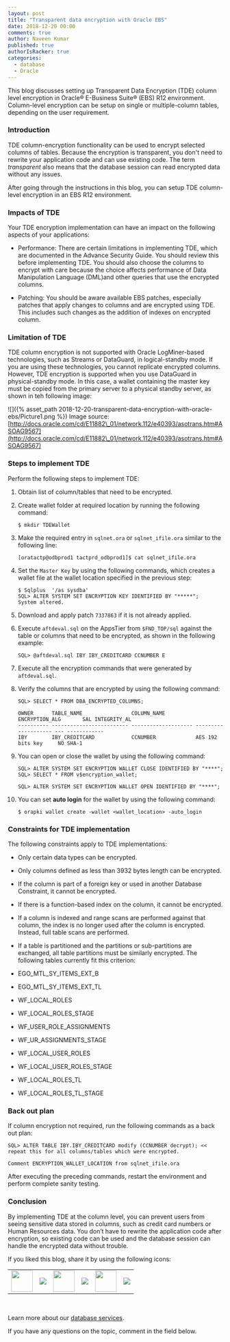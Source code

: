 ```yaml
---
layout: post
title: "Transparent data encryption with Oracle EBS"
date: 2018-12-20 00:00
comments: true
author: Naveen Kumar
published: true
authorIsRacker: true
categories:
  - database
  - Oracle
---
```



This blog discusses setting up Transparent Data Encryption (TDE) column level
encryption in Oracle&reg; E-Business Suite&reg; (EBS) R12 environment. Column-level
encryption can be setup on single or multiple-column tables, depending on the
user requirement.

<!-- more -->

### Introduction

TDE column-encryption functionality can be used to encrypt selected columns of
tables. Because the encryption is transparent, you don't need to rewrite your
application code and can use existing code. The term *transparent* also means
that the database session can read encrypted data without any issues.

After going through the instructions in this blog, you can setup TDE column-level
encryption in an EBS R12 environment.

### Impacts of TDE

Your TDE encryption implementation can have an impact on the following aspects
of your applications:

-	Performance: There are certain limitations in implementing TDE, which are
documented in the Advance Security Guide. You should review this before
implementing TDE.  You should also choose the columns to encrypt with care
because the choice affects performance of Data Manipulation Language (DML)and
other queries that use the encrypted columns.

-	Patching: You should be aware available EBS patches, especially patches that
apply changes to columns and are encrypted using TDE. This includes such changes
as the addition of indexes on encrypted column.

### Limitation of TDE

TDE column encryption is not supported with Oracle LogMiner-based technologies,
such as Streams or DataGuard, in logical-standby mode. If you are using these
technologies, you cannot replicate encrypted columns. However, TDE encryption
is supported when you use DataGuard in physical-standby mode. In this case, a
wallet containing the master key must be copied from the primary server to a
physical standby server, as shown in teh following image:

![]({% asset_path 2018-12-20-transparent-data-encryption-with-oracle-ebs/Picture1.png %})
Image source: [http://docs.oracle.com/cd/E11882\_01/network.112/e40393/asotrans.htm#ASOAG9567](http://docs.oracle.com/cd/E11882\_01/network.112/e40393/asotrans.htm#ASOAG9567)


### Steps to implement TDE

Perform the following steps to implement TDE:

1.	Obtain list of column/tables that need to be encrypted.

2.	Create wallet folder at required location by running the following command:

        $ mkdir TDEWallet

3.	Make the required entry in `sqlnet.ora` or `sqlnet_ifile.ora` similar to the
   following line:

        [oratactp@odbprod1 tactprd_odbprod1]$ cat sqlnet_ifile.ora

4.	Set the `Master Key` by using the following commands, which creates a wallet
   file at the wallet location specified in the previous step:

        $ Sqlplus  '/as sysdba'
        SQL> ALTER SYSTEM SET ENCRYPTION KEY IDENTIFIED BY "*****";
        System altered.

5.	Download and apply patch `7337863` if it is not already applied.

6.	Execute `aftdeval.sql` on the AppsTier from `$FND_TOP/sql` against the table
   or columns that need to be encrypted, as shown in the following example:

        SQL> @aftdeval.sql IBY IBY_CREDITCARD CCNUMBER E

7.	Execute all the encryption commands that were generated by `aftdeval.sql`.

8.	Verify the columns that are encrypted by using the following command:

        SQL> SELECT * FROM DBA_ENCRYPTED_COLUMNS;

        OWNER      TABLE_NAME                COLUMN_NAME          ENCRYPTION_ALG       SAL INTEGRITY_AL
        ---------- ------------------------- -------------------- -------------------- --- ------------
        IBY        IBY_CREDITCARD            CCNUMBER             AES 192 bits key     NO SHA-1

9.	You can open or close the wallet by using the following command:

        SQL> ALTER SYSTEM SET ENCRYPTION WALLET CLOSE IDENTIFIED BY "****";
        SQL> SELECT * FROM v$encryption_wallet;

        SQL> ALTER SYSTEM SET ENCRYPTION WALLET OPEN IDENTIFIED BY "****";

10.	You can set **auto login** for the  wallet by using the following command:

        $ orapki wallet create -wallet <wallet_location> -auto_login

### Constraints for TDE implementation

The following constraints apply to TDE implementations:

-	Only certain data types can be encrypted.

-	Only columns defined as less than 3932 bytes length can be encrypted.

-	If the column is part of a foreign key or used in another Database Constraint,
   it cannot be encrypted.

-	If there is a function-based index on the column, it cannot be encrypted.

-	If a column is indexed and range scans are performed against that column,
   the index is no longer used after the column is encrypted. Instead, full table
   scans are performed.

-	If a table is partitioned and the partitions or sub-partitions are exchanged,
   all table partitions must be similarly encrypted. The following tables
   currently fit this criterion:
   -	EGO_MTL_SY_ITEMS_EXT_B
   -	EGO_MTL_SY_ITEMS_EXT_TL
   -	WF_LOCAL_ROLES
   -	WF_LOCAL_ROLES_STAGE
   -	WF_USER_ROLE_ASSIGNMENTS
   -	WF_UR_ASSIGNMENTS_STAGE
   -	WF_LOCAL_USER_ROLES
   -	WF_LOCAL_USER_ROLES_STAGE
   -	WF_LOCAL_ROLES_TL
   -	WF_LOCAL_ROLES_TL_STAGE

### Back out plan

If column encryption not required, run the following commands as a back out plan:

    SQL> ALTER TABLE IBY.IBY_CREDITCARD modify (CCNUMBER decrypt); << repeat this for all columns/tables which were encrypted.

    Comment ENCRYPTION_WALLET_LOCATION from sqlnet_ifile.ora

After executing the preceding commands, restart  the environment and perform
complete sanity testing.

### Conclusion

By implementing TDE at the column level, you can prevent users from seeing
sensitive data stored in columns, such as credit card numbers or Human Resources
data. You don’t have to rewrite the application code after encryption, so
existing code can be used and the database session can handle the encrypted data
without trouble.


<table>
  <tr>If you liked this blog, share it by using the following icons:</tr>
  <tr>
   <td>
       <img src="{% asset_path line-tile.png %}" width=50 >
    </td>
    <td>
      <a href="https://twitter.com/home?status=https%3A//developer.rackspace.com/blog/transparent-data-encryption-with-oracle-ebs/">
        <img src="{% asset_path shareT.png %}">
      </a>
    </td>
    <td>
       <img src="{% asset_path line-tile.png %}" width=50 >
    </td>
    <td>
      <a href="https://www.facebook.com/sharer/sharer.php?u=https%3A//developer.rackspace.com/blog/transparent-data-encryption-with-oracle-ebs/">
        <img src="{% asset_path shareFB.png %}">
      </a>
    </td>
    <td>
       <img src="{% asset_path line-tile.png %}" width=50 >
    </td>
    <td>
      <a href="https://www.linkedin.com/shareArticle?mini=true&url=https%3A//developer.rackspace.com/blog/transparent-data-encryption-with-oracle-ebs&summary=&source=">
        <img src="{% asset_path shareL.png %}">
      </a>
    </td>
  </tr>
</table>

</br>

Learn more about our [database services](https://www.rackspace.com/dba-services).

If you have any questions on the topic, comment in the field below.

